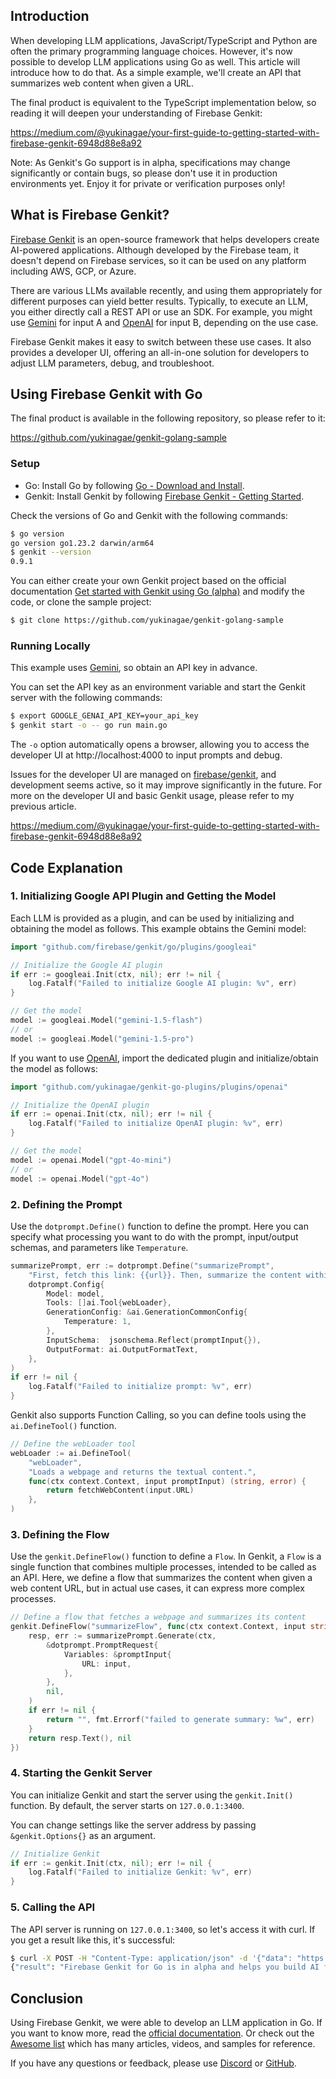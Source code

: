 ## Introduction

When developing LLM applications, JavaScript/TypeScript and Python are often the primary programming language choices. However, it's now possible to develop LLM applications using Go as well. This article will introduce how to do that. As a simple example, we'll create an API that summarizes web content when given a URL.

The final product is equivalent to the TypeScript implementation below, so reading it will deepen your understanding of Firebase Genkit:

https://medium.com/@yukinagae/your-first-guide-to-getting-started-with-firebase-genkit-6948d88e8a92

Note: As Genkit's Go support is in alpha, specifications may change significantly or contain bugs, so please don't use it in production environments yet. Enjoy it for private or verification purposes only!

## What is Firebase Genkit?

[Firebase Genkit](https://firebase.google.com/docs/genkit) is an open-source framework that helps developers create AI-powered applications. Although developed by the Firebase team, it doesn't depend on Firebase services, so it can be used on any platform including AWS, GCP, or Azure.

There are various LLMs available recently, and using them appropriately for different purposes can yield better results. Typically, to execute an LLM, you either directly call a REST API or use an SDK. For example, you might use [Gemini](https://ai.google.dev/) for input A and [OpenAI](https://openai.com/api/) for input B, depending on the use case.

Firebase Genkit makes it easy to switch between these use cases. It also provides a developer UI, offering an all-in-one solution for developers to adjust LLM parameters, debug, and troubleshoot.

## Using Firebase Genkit with Go

The final product is available in the following repository, so please refer to it:

https://github.com/yukinagae/genkit-golang-sample

### Setup

- Go: Install Go by following [Go - Download and Install](https://go.dev/doc/install).
- Genkit: Install Genkit by following [Firebase Genkit - Getting Started](https://firebase.google.com/docs/genkit-go/get-started-go).

Check the versions of Go and Genkit with the following commands:

```bash
$ go version
go version go1.23.2 darwin/arm64
$ genkit --version
0.9.1
```

You can either create your own Genkit project based on the official documentation [Get started with Genkit using Go (alpha)](https://firebase.google.com/docs/genkit-go/get-started-go) and modify the code, or clone the sample project:

```bash
$ git clone https://github.com/yukinagae/genkit-golang-sample
```

### Running Locally

This example uses [Gemini](https://ai.google.dev/), so obtain an API key in advance.

You can set the API key as an environment variable and start the Genkit server with the following commands:

```bash
$ export GOOGLE_GENAI_API_KEY=your_api_key
$ genkit start -o -- go run main.go
```

The `-o` option automatically opens a browser, allowing you to access the developer UI at http://localhost:4000 to input prompts and debug.

Issues for the developer UI are managed on [firebase/genkit](https://github.com/firebase/genkit), and development seems active, so it may improve significantly in the future.
For more on the developer UI and basic Genkit usage, please refer to my previous article.

https://medium.com/@yukinagae/your-first-guide-to-getting-started-with-firebase-genkit-6948d88e8a92

## Code Explanation

### 1. Initializing Google API Plugin and Getting the Model

Each LLM is provided as a plugin, and can be used by initializing and obtaining the model as follows.
This example obtains the Gemini model:

```go
import "github.com/firebase/genkit/go/plugins/googleai"

// Initialize the Google AI plugin
if err := googleai.Init(ctx, nil); err != nil {
	log.Fatalf("Failed to initialize Google AI plugin: %v", err)
}

// Get the model
model := googleai.Model("gemini-1.5-flash")
// or
model := googleai.Model("gemini-1.5-pro")
```

If you want to use [OpenAI](https://openai.com/api/), import the dedicated plugin and initialize/obtain the model as follows:

```go
import "github.com/yukinagae/genkit-go-plugins/plugins/openai"

// Initialize the OpenAI plugin
if err := openai.Init(ctx, nil); err != nil {
	log.Fatalf("Failed to initialize OpenAI plugin: %v", err)
}

// Get the model
model := openai.Model("gpt-4o-mini")
// or
model := openai.Model("gpt-4o")
```

### 2. Defining the Prompt

Use the `dotprompt.Define()` function to define the prompt. Here you can specify what processing you want to do with the prompt, input/output schemas, and parameters like `Temperature`.

```go
summarizePrompt, err := dotprompt.Define("summarizePrompt",
	"First, fetch this link: {{url}}. Then, summarize the content within 20 words.",
	dotprompt.Config{
		Model: model,
		Tools: []ai.Tool{webLoader},
		GenerationConfig: &ai.GenerationCommonConfig{
			Temperature: 1,
		},
		InputSchema:  jsonschema.Reflect(promptInput{}),
		OutputFormat: ai.OutputFormatText,
	},
)
if err != nil {
	log.Fatalf("Failed to initialize prompt: %v", err)
}
```

Genkit also supports Function Calling, so you can define tools using the `ai.DefineTool()` function.

```go
// Define the webLoader tool
webLoader := ai.DefineTool(
	"webLoader",
	"Loads a webpage and returns the textual content.",
	func(ctx context.Context, input promptInput) (string, error) {
		return fetchWebContent(input.URL)
	},
)
```

### 3. Defining the Flow

Use the `genkit.DefineFlow()` function to define a `Flow`. In Genkit, a `Flow` is a single function that combines multiple processes, intended to be called as an API. Here, we define a flow that summarizes the content when given a web content URL, but in actual use cases, it can express more complex processes.

```go
// Define a flow that fetches a webpage and summarizes its content
genkit.DefineFlow("summarizeFlow", func(ctx context.Context, input string) (string, error) {
	resp, err := summarizePrompt.Generate(ctx,
		&dotprompt.PromptRequest{
			Variables: &promptInput{
				URL: input,
			},
		},
		nil,
	)
	if err != nil {
		return "", fmt.Errorf("failed to generate summary: %w", err)
	}
	return resp.Text(), nil
})
```

### 4. Starting the Genkit Server

You can initialize Genkit and start the server using the `genkit.Init()` function.
By default, the server starts on `127.0.0.1:3400`.

You can change settings like the server address by passing `&genkit.Options{}` as an argument.

```go
// Initialize Genkit
if err := genkit.Init(ctx, nil); err != nil {
	log.Fatalf("Failed to initialize Genkit: %v", err)
}
```

### 5. Calling the API

The API server is running on `127.0.0.1:3400`, so let's access it with curl.
If you get a result like this, it's successful:

```bash
$ curl -X POST -H "Content-Type: application/json" -d '{"data": "https://firebase.google.com/docs/genkit-go/get-started-go"}' http://127.0.0.1:3400/summarizeFlow
{"result": "Firebase Genkit for Go is in alpha and helps you build AI features with Go. \n"}
```

## Conclusion

Using Firebase Genkit, we were able to develop an LLM application in Go. If you want to know more, read the [official documentation](https://firebase.google.com/docs/genkit-go/get-started-go). Or check out the [Awesome list](https://github.com/xavidop/awesome-firebase-genkit) which has many articles, videos, and samples for reference.

If you have any questions or feedback, please use [Discord](https://discord.gg/qXt5zzQKpc) or [GitHub](https://github.com/firebase/genkit/issues).
